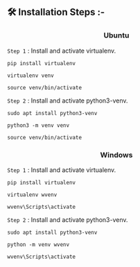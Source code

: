 ## 🛠️ Installation Steps :-

<h3 align="center"> Ubuntu </h3>

`Step 1` : Install and activate virtualenv.

```
pip install virtualenv
```

```
virtualenv venv
```

```
source venv/bin/activate
```

`Step 2` : Install and activate python3-venv.

```
sudo apt install python3-venv
```

```
python3 -m venv venv
```

```
source venv/bin/activate
```

<h3 align="center"> Windows </h3>

`Step 1` : Install and activate virtualenv.

```
pip install virtualenv
```

```
virtualenv wvenv
```

```
wvenv\Scripts\activate
```

`Step 2` : Install and activate python3-venv.

```
sudo apt install python3-venv
```

```
python -m venv wvenv
```

```
wvenv\Scripts\activate
```
